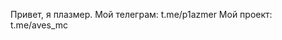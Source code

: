 Привет, я плазмер. 
Мой телеграм: t.me/p1azmer
Мой проект: t.me/aves_mc

<!---
getplusm/getplusm is a ✨ special ✨ repository because its `README.md` (this file) appears on your GitHub profile.
You can click the Preview link to take a look at your changes.
--->
